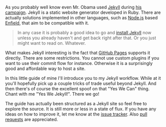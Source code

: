 As you probably well know even Mr. Obama used [Jekyll](https://github.com/mojombo/jekyll) during [his campaign](http://kylerush.net/blog/meet-the-obama-campaigns-250-million-fundraising-platform/). Jekyll is a static website generator developed in Ruby. There are actually solutions implemented in other languages, such as [Node.js](http://nodejs.org/) based [Enfield](https://github.com/fortes/enfield), that aim to be compatible with it.

> In any case it is probably a good idea to go and [install Jekyll](https://github.com/mojombo/jekyll/wiki/install) now unless you already haven't and get back right after that. Or you just might want to read on. Whatever.

What makes Jekyll interesting is the fact that [GitHub Pages](http://pages.github.com/) supports it directly. There are some restrictions. You cannot use custom plugins if you want to use their commit flow for instance. Otherwise it is a surprisingly good and affordable way to host a site.

In this little guide of mine I'll introduce you to my Jekyll workflow. While at it you'll hopefully pick up a couple tricks of trade useful beyond Jekyll. And then there's of course the excellent spoof on that "Yes We Can" thing. Chant with me "Yes We Jekyll!". There we go!

The guide has actually been structured as a Jekyll site so feel free to explore the source. It is still more or less in a state of flux. If you have any ideas on how to improve it, let me know at the [issue tracker](https://github.com/bebraw/yeswejekyll/issues). Also [pull requests](https://github.com/bebraw/yeswejekyll/pulls) are appreciated.
